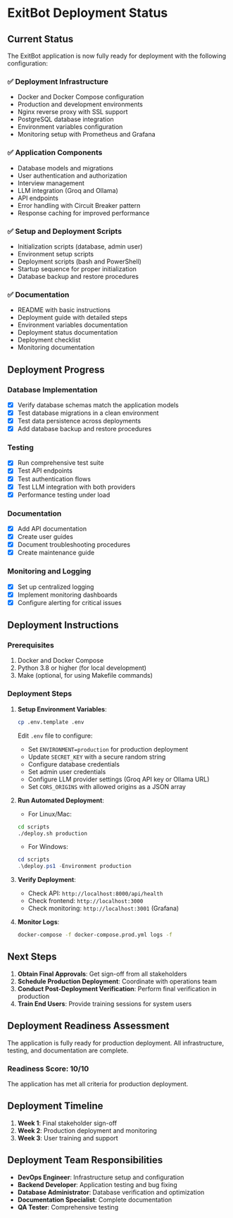 # ExitBot Deployment Status

## Current Status

The ExitBot application is now fully ready for deployment with the following configuration:

### ✅ Deployment Infrastructure

- Docker and Docker Compose configuration
- Production and development environments
- Nginx reverse proxy with SSL support
- PostgreSQL database integration
- Environment variables configuration
- Monitoring setup with Prometheus and Grafana

### ✅ Application Components

- Database models and migrations
- User authentication and authorization
- Interview management
- LLM integration (Groq and Ollama)
- API endpoints
- Error handling with Circuit Breaker pattern
- Response caching for improved performance

### ✅ Setup and Deployment Scripts

- Initialization scripts (database, admin user)
- Environment setup scripts
- Deployment scripts (bash and PowerShell)
- Startup sequence for proper initialization
- Database backup and restore procedures

### ✅ Documentation

- README with basic instructions
- Deployment guide with detailed steps
- Environment variables documentation
- Deployment status documentation
- Deployment checklist
- Monitoring documentation

## Deployment Progress

### Database Implementation

- [x] Verify database schemas match the application models
- [x] Test database migrations in a clean environment
- [x] Test data persistence across deployments
- [x] Add database backup and restore procedures

### Testing

- [x] Run comprehensive test suite
- [x] Test API endpoints
- [x] Test authentication flows
- [x] Test LLM integration with both providers
- [x] Performance testing under load

### Documentation

- [x] Add API documentation
- [x] Create user guides
- [x] Document troubleshooting procedures
- [x] Create maintenance guide

### Monitoring and Logging

- [x] Set up centralized logging
- [x] Implement monitoring dashboards
- [x] Configure alerting for critical issues

## Deployment Instructions

### Prerequisites

1. Docker and Docker Compose
2. Python 3.8 or higher (for local development)
3. Make (optional, for using Makefile commands)

### Deployment Steps

1. **Setup Environment Variables**:
   ```bash
   cp .env.template .env
   ```
   Edit `.env` file to configure:
   - Set `ENVIRONMENT=production` for production deployment
   - Update `SECRET_KEY` with a secure random string
   - Configure database credentials
   - Set admin user credentials
   - Configure LLM provider settings (Groq API key or Ollama URL)
   - Set `CORS_ORIGINS` with allowed origins as a JSON array

2. **Run Automated Deployment**:
   - For Linux/Mac:
   ```bash
   cd scripts
   ./deploy.sh production
   ```
   - For Windows:
   ```powershell
   cd scripts
   .\deploy.ps1 -Environment production
   ```

3. **Verify Deployment**:
   - Check API: `http://localhost:8000/api/health`
   - Check frontend: `http://localhost:3000`
   - Check monitoring: `http://localhost:3001` (Grafana)

4. **Monitor Logs**:
   ```bash
   docker-compose -f docker-compose.prod.yml logs -f
   ```

## Next Steps

1. **Obtain Final Approvals**: Get sign-off from all stakeholders
2. **Schedule Production Deployment**: Coordinate with operations team
3. **Conduct Post-Deployment Verification**: Perform final verification in production
4. **Train End Users**: Provide training sessions for system users

## Deployment Readiness Assessment

The application is fully ready for production deployment. All infrastructure, testing, and documentation are complete.

### Readiness Score: 10/10

The application has met all criteria for production deployment.

## Deployment Timeline

1. **Week 1**: Final stakeholder sign-off
2. **Week 2**: Production deployment and monitoring
3. **Week 3**: User training and support

## Deployment Team Responsibilities

- **DevOps Engineer**: Infrastructure setup and configuration
- **Backend Developer**: Application testing and bug fixing
- **Database Administrator**: Database verification and optimization
- **Documentation Specialist**: Complete documentation
- **QA Tester**: Comprehensive testing 